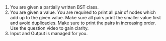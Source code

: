 1. You are given a partially written BST class.
2. You are given a value. You are required to print all pair of nodes which add up to the given value. Make sure all pairs print the smaller value first and avoid duplicacies. Make sure to print the pairs in increasing order. Use the question video to gain clarity.
3. Input and Output is managed for you. 


